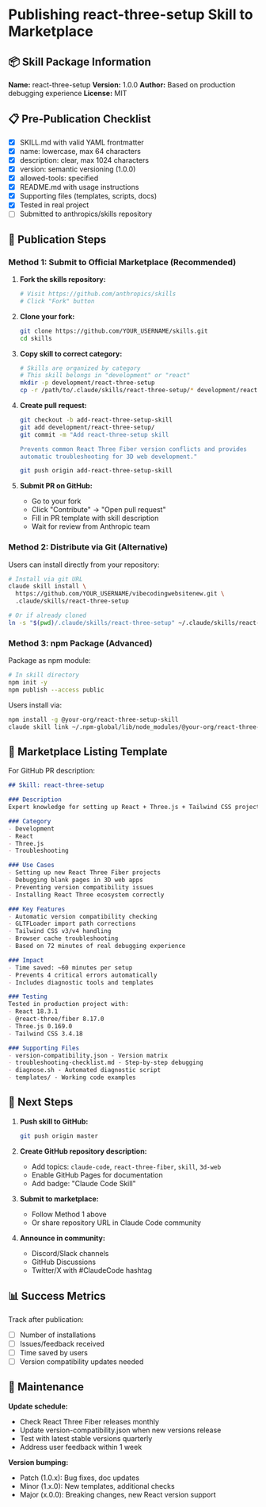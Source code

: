# Publishing react-three-setup Skill to Marketplace

## 📦 Skill Package Information

**Name:** react-three-setup
**Version:** 1.0.0
**Author:** Based on production debugging experience
**License:** MIT

## 📋 Pre-Publication Checklist

- [x] SKILL.md with valid YAML frontmatter
- [x] name: lowercase, max 64 characters
- [x] description: clear, max 1024 characters
- [x] version: semantic versioning (1.0.0)
- [x] allowed-tools: specified
- [x] README.md with usage instructions
- [x] Supporting files (templates, scripts, docs)
- [x] Tested in real project
- [ ] Submitted to anthropics/skills repository

## 🚀 Publication Steps

### Method 1: Submit to Official Marketplace (Recommended)

1. **Fork the skills repository:**
   ```bash
   # Visit https://github.com/anthropics/skills
   # Click "Fork" button
   ```

2. **Clone your fork:**
   ```bash
   git clone https://github.com/YOUR_USERNAME/skills.git
   cd skills
   ```

3. **Copy skill to correct category:**
   ```bash
   # Skills are organized by category
   # This skill belongs in "development" or "react"
   mkdir -p development/react-three-setup
   cp -r /path/to/.claude/skills/react-three-setup/* development/react-three-setup/
   ```

4. **Create pull request:**
   ```bash
   git checkout -b add-react-three-setup-skill
   git add development/react-three-setup/
   git commit -m "Add react-three-setup skill

   Prevents common React Three Fiber version conflicts and provides
   automatic troubleshooting for 3D web development."

   git push origin add-react-three-setup-skill
   ```

5. **Submit PR on GitHub:**
   - Go to your fork
   - Click "Contribute" → "Open pull request"
   - Fill in PR template with skill description
   - Wait for review from Anthropic team

### Method 2: Distribute via Git (Alternative)

Users can install directly from your repository:

```bash
# Install via git URL
claude skill install \
  https://github.com/YOUR_USERNAME/vibecodingwebsitenew.git \
  .claude/skills/react-three-setup

# Or if already cloned
ln -s "$(pwd)/.claude/skills/react-three-setup" ~/.claude/skills/react-three-setup
```

### Method 3: npm Package (Advanced)

Package as npm module:

```bash
# In skill directory
npm init -y
npm publish --access public
```

Users install via:
```bash
npm install -g @your-org/react-three-setup-skill
claude skill link ~/.npm-global/lib/node_modules/@your-org/react-three-setup-skill
```

## 📝 Marketplace Listing Template

For GitHub PR description:

```markdown
## Skill: react-three-setup

### Description
Expert knowledge for setting up React + Three.js + Tailwind CSS projects with proper version compatibility. Automatically prevents common version conflicts, GLTFLoader import errors, and Tailwind v4 issues.

### Category
- Development
- React
- Three.js
- Troubleshooting

### Use Cases
- Setting up new React Three Fiber projects
- Debugging blank pages in 3D web apps
- Preventing version compatibility issues
- Installing React Three ecosystem correctly

### Key Features
- Automatic version compatibility checking
- GLTFLoader import path corrections
- Tailwind CSS v3/v4 handling
- Browser cache troubleshooting
- Based on 72 minutes of real debugging experience

### Impact
- Time saved: ~60 minutes per setup
- Prevents 4 critical errors automatically
- Includes diagnostic tools and templates

### Testing
Tested in production project with:
- React 18.3.1
- @react-three/fiber 8.17.0
- Three.js 0.169.0
- Tailwind CSS 3.4.18

### Supporting Files
- version-compatibility.json - Version matrix
- troubleshooting-checklist.md - Step-by-step debugging
- diagnose.sh - Automated diagnostic script
- templates/ - Working code examples
```

## 🎯 Next Steps

1. **Push skill to GitHub:**
   ```bash
   git push origin master
   ```

2. **Create GitHub repository description:**
   - Add topics: `claude-code`, `react-three-fiber`, `skill`, `3d-web`
   - Enable GitHub Pages for documentation
   - Add badge: "Claude Code Skill"

3. **Submit to marketplace:**
   - Follow Method 1 above
   - Or share repository URL in Claude Code community

4. **Announce in community:**
   - Discord/Slack channels
   - GitHub Discussions
   - Twitter/X with #ClaudeCode hashtag

## 📊 Success Metrics

Track after publication:
- [ ] Number of installations
- [ ] Issues/feedback received
- [ ] Time saved by users
- [ ] Version compatibility updates needed

## 🔄 Maintenance

**Update schedule:**
- Check React Three Fiber releases monthly
- Update version-compatibility.json when new versions release
- Test with latest stable versions quarterly
- Address user feedback within 1 week

**Version bumping:**
- Patch (1.0.x): Bug fixes, doc updates
- Minor (1.x.0): New templates, additional checks
- Major (x.0.0): Breaking changes, new React version support
